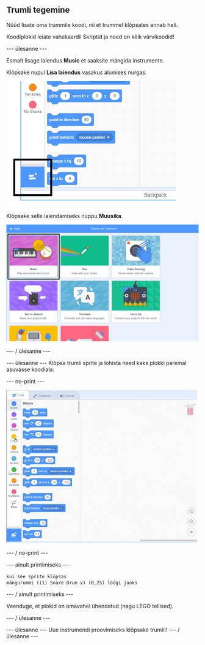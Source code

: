 ## Trumli tegemine

Nüüd lisate oma trummile koodi, nii et trummel klõpsates annab heli.

Koodiplokid leiate vahekaardil Skriptid ja need on kõik värvikoodid!

\--- ülesanne \---

Esmalt lisage laiendus **Music** et saaksite mängida instrumente.

Klõpsake nupul **Lisa laiendus** vasakus alumises nurgas.

![lisage laienduse nupp esile](images/add-extension-annotated.png)

Klõpsake selle laiendamiseks nuppu **Muusika**.

![pliiatsi laiendus on esile tõstetud](images/click-music-annotated.png)

\--- / ülesanne \---

\--- ülesanne \--- Klõpsa trumli sprite ja lohista need kaks plokki paremal asuvasse koodiala:

\--- no-print \---

![ekraanipilt](images/connect-block.gif)

\--- / no-print \---

\--- ainult printimiseks \---

```blocks3
kui see sprite klõpsas
mängurummi ((1) Snare Drum v) (0,25) löögi jaoks
```

\--- / ainult printimiseks \---

Veenduge, et plokid on omavahel ühendatud (nagu LEGO tellised).

\--- / ülesanne \---

\--- ülesanne \--- Uue instrumendi proovimiseks klõpsake trumlil! \--- / ülesanne \---